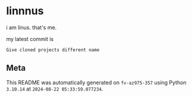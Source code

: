 # linnnus

i am linus. that's me.

my latest commit is

```
Give cloned projects different name
```

## Meta

This README was automatically generated on `fv-az975-357` using Python
`3.10.14` at `2024-08-22 05:33:59.077234`.
